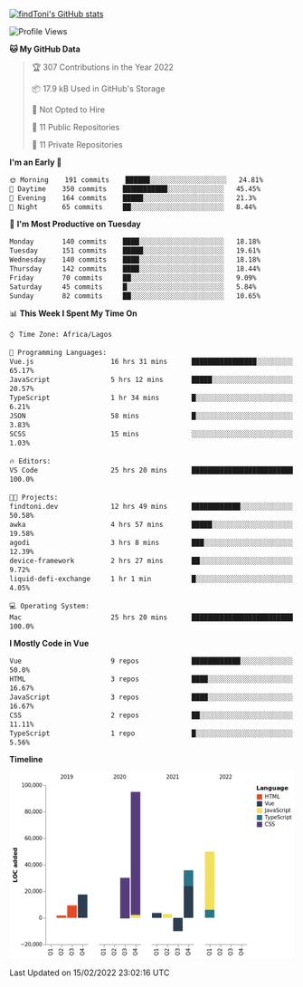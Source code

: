 [![findToni's GitHub stats](https://github-readme-stats.vercel.app/api?username=findtoni&show_icons=true&theme=radical&count_private=true)](#)
<!--START_SECTION:waka-->
![Profile Views](http://img.shields.io/badge/Profile%20Views-1-blue)

**🐱 My GitHub Data** 

> 🏆 307 Contributions in the Year 2022
 > 
> 📦 17.9 kB Used in GitHub's Storage 
 > 
> 🚫 Not Opted to Hire
 > 
> 📜 11 Public Repositories 
 > 
> 🔑 11 Private Repositories  
 > 
**I'm an Early 🐤** 

```text
🌞 Morning    191 commits    ██████░░░░░░░░░░░░░░░░░░░   24.81% 
🌆 Daytime    350 commits    ███████████░░░░░░░░░░░░░░   45.45% 
🌃 Evening    164 commits    █████░░░░░░░░░░░░░░░░░░░░   21.3% 
🌙 Night      65 commits     ██░░░░░░░░░░░░░░░░░░░░░░░   8.44%

```
📅 **I'm Most Productive on Tuesday** 

```text
Monday       140 commits    ████░░░░░░░░░░░░░░░░░░░░░   18.18% 
Tuesday      151 commits    █████░░░░░░░░░░░░░░░░░░░░   19.61% 
Wednesday    140 commits    ████░░░░░░░░░░░░░░░░░░░░░   18.18% 
Thursday     142 commits    ████░░░░░░░░░░░░░░░░░░░░░   18.44% 
Friday       70 commits     ██░░░░░░░░░░░░░░░░░░░░░░░   9.09% 
Saturday     45 commits     █░░░░░░░░░░░░░░░░░░░░░░░░   5.84% 
Sunday       82 commits     ██░░░░░░░░░░░░░░░░░░░░░░░   10.65%

```


📊 **This Week I Spent My Time On** 

```text
⌚︎ Time Zone: Africa/Lagos

💬 Programming Languages: 
Vue.js                   16 hrs 31 mins      ████████████████░░░░░░░░░   65.17% 
JavaScript               5 hrs 12 mins       █████░░░░░░░░░░░░░░░░░░░░   20.57% 
TypeScript               1 hr 34 mins        █░░░░░░░░░░░░░░░░░░░░░░░░   6.21% 
JSON                     58 mins             █░░░░░░░░░░░░░░░░░░░░░░░░   3.83% 
SCSS                     15 mins             ░░░░░░░░░░░░░░░░░░░░░░░░░   1.03%

🔥 Editors: 
VS Code                  25 hrs 20 mins      █████████████████████████   100.0%

🐱‍💻 Projects: 
findtoni.dev             12 hrs 49 mins      ████████████░░░░░░░░░░░░░   50.58% 
awka                     4 hrs 57 mins       █████░░░░░░░░░░░░░░░░░░░░   19.58% 
agodi                    3 hrs 8 mins        ███░░░░░░░░░░░░░░░░░░░░░░   12.39% 
device-framework         2 hrs 27 mins       ██░░░░░░░░░░░░░░░░░░░░░░░   9.72% 
liquid-defi-exchange     1 hr 1 min          █░░░░░░░░░░░░░░░░░░░░░░░░   4.05%

💻 Operating System: 
Mac                      25 hrs 20 mins      █████████████████████████   100.0%

```

**I Mostly Code in Vue** 

```text
Vue                      9 repos             ████████████░░░░░░░░░░░░░   50.0% 
HTML                     3 repos             ████░░░░░░░░░░░░░░░░░░░░░   16.67% 
JavaScript               3 repos             ████░░░░░░░░░░░░░░░░░░░░░   16.67% 
CSS                      2 repos             ██░░░░░░░░░░░░░░░░░░░░░░░   11.11% 
TypeScript               1 repo              █░░░░░░░░░░░░░░░░░░░░░░░░   5.56%

```


**Timeline**

![Chart not found](https://raw.githubusercontent.com/findtoni/findtoni/master/charts/bar_graph.png) 


 Last Updated on 15/02/2022 23:02:16 UTC
<!--END_SECTION:waka-->

<!--
**findtoni/findtoni** is a ✨ _special_ ✨ repository because its `README.md` (this file) appears on your GitHub profile.

Here are some ideas to get you started:

- 🔭 I’m currently working on ...
- 🌱 I’m currently learning ...
- 👯 I’m looking to collaborate on ...
- 🤔 I’m looking for help with ...
- 💬 Ask me about ...
- 📫 How to reach me: ...
- 😄 Pronouns: ...
- ⚡ Fun fact: ...
-->
